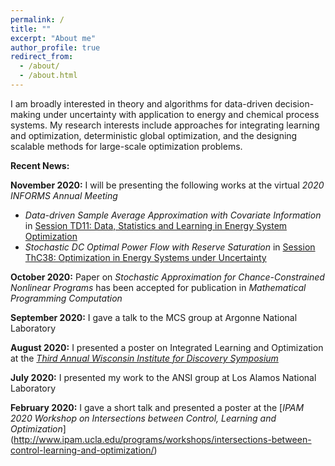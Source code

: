 ```yaml
---
permalink: /
title: ""
excerpt: "About me"
author_profile: true
redirect_from: 
  - /about/
  - /about.html
---
```


I am broadly interested in theory and algorithms for data-driven decision-making under uncertainty with application to energy and chemical process systems. My research interests include approaches for integrating learning and optimization, deterministic global optimization, and the designing scalable methods for large-scale optimization problems.

**Recent News:**

**November 2020:** I will be presenting the following works at the virtual *2020 INFORMS Annual Meeting*

* *Data-driven Sample Average Approximation with Covariate Information* in [Session TD11: Data, Statistics and Learning in Energy System Optimization](https://www.abstractsonline.com/pp8/#!/9022/session/2220) 
* *Stochastic DC Optimal Power Flow with Reserve Saturation* in [Session ThC38: Optimization in Energy Systems under Uncertainty](https://www.abstractsonline.com/pp8/#!/9022/session/2845) 

**October 2020:** Paper on *Stochastic Approximation for Chance-Constrained Nonlinear Programs* has been accepted for publication in *Mathematical Programming Computation*

**September 2020:** I gave a talk to the MCS group at Argonne National Laboratory

**August 2020:** I presented a poster on Integrated Learning and Optimization at the [*Third Annual Wisconsin Institute for Discovery Symposium*](https://wid.wisc.edu/wid-symposium/)

**July 2020:** I presented my work to the ANSI group at Los Alamos National Laboratory

**February 2020:** I gave a short talk and presented a poster at the [*IPAM 2020 Workshop on Intersections between Control, Learning and Optimization*] (http://www.ipam.ucla.edu/programs/workshops/intersections-between-control-learning-and-optimization/)

